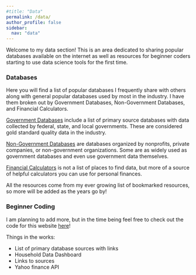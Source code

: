 ```yaml
---
#title: "Data"
permalink: /data/
author_profile: false
sidebar:
  nav: "data"
---
```


Welcome to my data section! This is an area dedicated to sharing popular databases available on the internet as well as resources for beginner coders starting to use data science tools for the first time.

### Databases

Here you will find a list of popular databases I frequently share with others along with general popular databases used by most in the industry.
I have them broken out by Government Databases, Non-Government Databases, and Financial Calculators.

[Government Databases](https://andrewaferrante.github.io/data/government-databases/) include a list of primary source databases with data collected by federal, state, and local governments. These are considered gold standard quality data in the industry.

[Non-Government Databases](https://andrewaferrante.github.io/data/non-government-databases/) are databases organized by nonprofits, private companies, or non-government organizations. Some are as widely used as government databases and even use government data themselves.

[Financial Calculators](https://andrewaferrante.github.io/data/financial-calculators/) is not a list of places to find data, but more of a source of helpful calculators you can use for personal finances.

All the resources come from my ever growing list of bookmarked resources, so more will be added as the years go by!

### Beginner Coding

I am planning to add more, but in the time being feel free to check out the code for this website [here](https://github.com/AndrewAFerrante/AndrewAFerrante.github.io)!

Things in the works:
* List of primary database sources with links
* Household Data Dashboard
* Links to sources
* Yahoo finance API

<!---
* R and Python BLS API
* R and Python FRED API
* Haver Analytics API Tutorial
* Tabueau Dashboard
* ArcGIS Dashboard
--->
